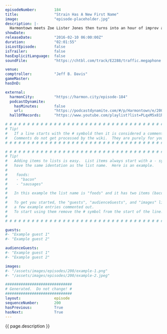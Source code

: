 ```yaml
---
episodeNumber:        184
title:                "Strain Has A New First Name"
image:                "episode-placeholder.jpg"
description: |-
  Harmontown meets Zoe Lister Jones then turns into an hour of improv and complete chaos! You really should watch the video at harmontown.com/live. Become a member!
showDate:             
releaseDate:          "2016-02-10 06:00:00Z"
duration:             "02:01:55"
isLostEpisode:        false
isTrailer:            false
hasExplicitLanguage:  false
soundFile:            "https://chtbl.com/track/E2288/traffic.megaphone.fm/STA8725070688.mp3?updated=1560541629"

venue:                
comptroller:          "Jeff B. Davis"
gameMaster:           
hasDnD:               

external:
  harmonCity:         "https://harmon.city/episode-184"
  podcastDynamite:
    hasMinutes:       false
    url:              "https://podcastdynamite.com/#/p/Harmontown/e/200/184"
  hallOfRecords:      "https://www.youtube.com/playlist?list=PLqxM5x81hNOaQN5I_Evklm2UCc-lxKUtO"

# # # # # # # # # # # # # # # # # # # # # # # # # # # # # # # # # # # # # # # # # # # # #
# Tip!
#   If a line starts with the # symbold then it is considered a comment.
#   Comments do not get processed by the wiki.  They are purely for your information.
# # # # # # # # # # # # # # # # # # # # # # # # # # # # # # # # # # # # # # # # # # # # #

# # # # # # # # # # # # # # # # # # # # # # # # # # # # # # # # # # # # # # # # # # # # #
# Tip!
#   Adding items to lists is easy.  List items always start with a - symbol and have
#   have the same identation as the list name.  Here is an example.
#
#    foods:
#    - "bacon"
#    - "sausages"
#
#   In this example the list name is "foods" and it has two items (bacon, and sausages).
#
#   To get you started, the "guests", "audienceGuests", and "images" lists below have
#   a few example entries commented out.
#   To start using them remove the # symbol from the start of the line.
#
# # # # # # # # # # # # # # # # # # # # # # # # # # # # # # # # # # # # # # # # # # # # #

guests:
#- "Example guest 1"
#- "Example guest 2"

audienceGuests:
#- "Example guest 1"
#- "Example guest 2"

images:
#- "/assets/images/episodes/200/example-1.png"
#- "/assets/images/episodes/200/example-2.jpeg"

##############################
# Generated.  Do not change! #
##############################
layout:               episode
sequenceNumber:       200
hasPrevious:          True
hasNext:              True
---
```


<!-- The episode description will be rendered here -->
{{ page.description }}

<!-- Add your content BELOW here -->
<!-- vvvvvvvvvvvvvvvvvvvvvvvvvvv -->




<!-- ^^^^^^^^^^^^^^^^^^^^^^^^^^^ -->
<!-- Add your content ABOVE here -->

<!-- The episode gallery will be rendered here -->